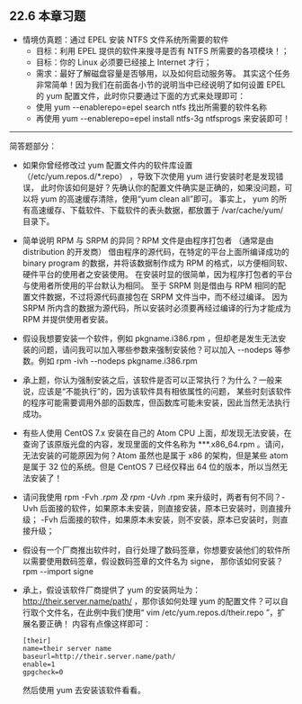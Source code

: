 ## 22.6 本章习题

- 情境仿真题：通过 EPEL 安装 NTFS 文件系统所需要的软件
  - 目标：利用 EPEL 提供的软件来搜寻是否有 NTFS 所需要的各项模块！；
  - 目标：你的 Linux 必须要已经接上 Internet 才行；
  - 需求：最好了解磁盘容量是否够用，以及如何启动服务等。 其实这个任务非常简单！因为我们在前面各小节的说明当中已经说明了如何设置 EPEL 的 yum 配置文件，此时你只要通过下面的方式来处理即可：
  - 使用 yum --enablerepo=epel search ntfs 找出所需要的软件名称
  - 再使用 yum --enablerepo=epel install ntfs-3g ntfsprogs 来安装即可！

------

简答题部分：

- 如果你曾经修改过 yum 配置文件内的软件库设置 （/etc/yum.repos.d/*.repo） ，导致下次使用 yum 进行安装时老是发现错误， 此时你该如何是好？先确认你的配置文件确实是正确的，如果没问题，可以将 yum 的高速缓存清除，使用“yum clean all”即可。 事实上， yum 的所有高速缓存、下载软件、下载软件的表头数据，都放置于 /var/cache/yum/ 目录下。

- 简单说明 RPM 与 SRPM 的异同？RPM 文件是由程序打包者 （通常是由 distribution 的开发商） 借由程序的源代码，在特定的平台上面所编译成功的 binary program 的数据，并将该数据制作成为 RPM 的格式，以方便相同软、硬件平台的使用者之安装使用。 在安装时显的很简单，因为程序打包者的平台与使用者所使用的平台默认为相同。 至于 SRPM 则是借由与 RPM 相同的配置文件数据，不过将源代码直接包在 SRPM 文件当中，而不经过编译。 因为 SRPM 所内含的数据为源代码，所以安装时必须要再经过编译的行为才能成为 RPM 并提供使用者安装。

- 假设我想要安装一个软件，例如 pkgname.i386.rpm ，但却老是发生无法安装的问题，请问我可以加入哪些参数来强制安装他？可以加入 --nodeps 等参数。例如 rpm -ivh --nodeps pkgname.i386.rpm

- 承上题，你认为强制安装之后，该软件是否可以正常执行？为什么？一般来说，应该是“不能执行”的，因为该软件具有相依属性的问题， 某些时刻该软件的程序可能需要调用外部的函数库，但函数库可能未安装，因此当然无法执行成功。

- 有些人使用 CentOS 7.x 安装在自己的 Atom CPU 上面，却发现无法安装，在查询了该原版光盘的内容，发现里面的文件名称为 ***.x86_64.rpm 。请问，无法安装的可能原因为何？Atom 虽然也是属于 x86 的架构，但是某些 atom 是属于 32 位的系统。但是 CentOS 7 已经仅释出 64 位的版本，所以当然无法安装了！

- 请问我使用 rpm -Fvh *.rpm 及 rpm -Uvh* .rpm 来升级时，两者有何不同？-Uvh 后面接的软件，如果原本未安装，则直接安装，原本已安装时，则直接升级； -Fvh 后面接的软件，如果原本未安装，则不安装，原本已安装时，则直接升级；

- 假设有一个厂商推出软件时，自行处理了数码签章，你想要安装他们的软件所以需要使用数码签章，假设数码签章的文件名为 signe， 那你该如何安装？rpm --import signe

- 承上，假设该软件厂商提供了 yum 的安装网址为： http://their.server.name/path/ ，那你该如何处理 yum 的配置文件？可以自行取个文件名，在此例中我们使用“ vim /etc/yum.repos.d/their.repo ”，扩展名要正确！ 内容有点像这样即可：

  ```
  [their]
  name=their server name
  baseurl=http://their.server.name/path/
  enable=1
  gpgcheck=0
  ```

  然后使用 yum 去安装该软件看看。